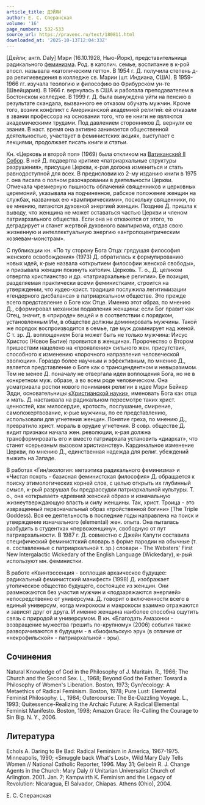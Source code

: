 ```yaml
---
article_title: ДЭЙЛИ
author: Е. С. Сперанская
volume: '16'
page_numbers: 532-533
source_url: https://pravenc.ru/text/180811.html
downloaded_at: '2025-10-13T12:04:33Z'
---
```


[Дейли; англ. Daly] Мэри (16.10.1928, Нью-Йорк), представительница радикального [феминизма](https://pravenc.ru/text/феминизма.html). Род. в католич. семье, воспитание в к-рой впосл. называла «католическим гетто». В 1954 г. Д. получила степень д-ра религиеведения в колледже св. Марии (шт. Индиана, США). В 1959-1966 гг. изучала теологию и философию во Фрибурском ун-те (Швейцария). В 1966 г. вернулась в США и работала преподавателем в Бостонском колледже. В 1999 г. Д. была вынуждена уйти на пенсию в результате скандала, вызванного ее отказом обучать мужчин. Кроме того, возник конфликт с Американской академией религий: ей отказали в звании профессора на основании того, что ее книги не являются академическими трудами. Под давлением сторонников Д. вернули ее звания. В наст. время она активно занимается общественной деятельностью, участвует в феминистских акциях, выступает с лекциями, продолжает писать книги и статьи.

Кн. «Церковь и второй пол» (1969) была откликом на [Ватиканский II Cобор](<https://pravenc.ru/text/Ватиканский II Cобор.html>). В ней Д. подвергла критике «патриархальные структуры разрушения», присущие Церкви, к-рая должна измениться и стать равнодоступной для всех. В предисловии ко 2-му изданию книги в 1975 г. она писала о полном разочаровании в деятельности Церкви. Отмечала чрезмерную пышность облачений священников и церковных церемоний, указывала на подчиненное, рабское положение женщин на службах, названных ею «вампирическими», поскольку священники, по ее мнению, питаются духовной энергией женщин. Позднее Д. пришла к выводу, что женщина не может оставаться частью Церкви и членом патриархального общества. Если она не откажется от этого, то деградирует и станет жертвой духовного вампиризма, отдав свою жизненную и интеллектуальную энергию «антропоцентрическим хозяевам-монстрам».

С публикации кн. «По ту сторону Бога Отца: грядущая философия женского освобождения» (1973) Д. обратилась к формулированию новых идей, к-рые назвала «открытием философии женской свободы», и призывала женщин покинуть католич. Церковь. Т. о., Д. целиком отвергла христианство и др. «патриархальные религии». Ее позиция, разделяемая практически всеми феминистками, строится на утверждении, что иудео-христ. традиция послужила легитимизации «гендерного дисбаланса» в патриархальном обществе. Это прежде всего представление о Боге как Отце. Именно этот образ, по мнению Д., сформировал механизм подавления женщины: если Бог правит как Отец, значит, в «природе» вещей и в соответствии с порядком, установленным Им, в обществе должны доминировать мужчины. Такой же порядок воспроизводится в семье, где муж доминирует над женой. С т. зр. Д. воплощением Бога может быть не только мужчина: Иисус Христос (Новое Бытие) проявится в женщинах. Пророчество о Втором пришествии нацелено на «проявление» сильного жен. присутствия, способного к изменению «порочного направления человеческой эволюции». Гораздо более научным и эффективным, по мнению Д., является представление о Боге как о трансцендентном и невыразимом. Тем не менее Д. поначалу не отвергала идеи воплощения Бога, но не в конкретном муж. образе, а во всем роде человеческом. Она усматривала ростки нового понимания религии в идее Мэри Бейкер Эдди, основательницы [«Христианской науки»](<https://pravenc.ru/text/ Христианской науки .html>), именовать Бога как отца и мать. Д. настаивала на радикальном пересмотре таких христ. ценностей, как милосердие, кротость, послушание, смирение, самопожертвование, к-рые мужчины, по ее представлению, использовали для угнетения женщин. Понятие греха, по мнению Д., превратило христ. мораль в орудие угнетения. В совр. обществе Д. видит признаки начала жен. революции, к-рая должна трансформировать его и вместо патриархата установить «диархат», что станет «серьезным вызовом христианству». Кардинальное изменение Церкви, по мнению Д., единственная надежда для религ. убеждений выжить на Западе.

В работах «Гин/экология: метаэтика радикального феминизма» и «Чистая похоть - базисная феминистская философия» Д. обращается к поиску этимологических корней слов, с целью открыть их глубинный смысл, к-рый разрушал бы предрассудки патриархальной культуры. Т. о., она «открывает» «древний женский образ» и изначальную жизнеутверждающую власть и силу женщины. Так, христ. Троица - это извращенный первоначальный образ «тройственной богини» (The Triple Goddess). Вся ее деятельность в последние годы направлена на поиск и утверждение изначального (elemental) жен. опыта. Она пыталась разбудить в студентках «первоженщину», свободную от пут патриархальности. В 1987 г. Д. совместно с Джейн Капути составила специфический феминистский словарь в форме пародии на обычные (т. е. составленные с патриархальной т. зр.) словари - The Websters' First New Intergalactic Wickedary of the English Language (Wickedary), к-рый используют мн. феминистки.

В работе «Квинтэссенция - воплощая архаическое будущее: радикальный феминистский манифест» (1998) Д. изображает утопическое общество будущего, состоящее из женщин. Они размножаются без участия мужчин и «подзаряжаются энергией» непосредственно от универсума. Д. говорит о включенности всего в единый универсум, когда микрокосм и макрокосм взаимно отражаются и зависят друг от друга. И именно женщина наиболее способна ощутить связь с природой и универсумом. В кн. «Благодать Амазонки - возвращение мужества грешить по-крупному» (2006) события также разворачиваются в будущем - в «биофильскую эру» (в отличие от «некрофильской» - патриархальной - эры).

## Сочинения

Natural Knowledge of God in the Philosophy of J. Maritain. R., 1966; The Church and the Second Sex. L., 1968; Beyond God the Father: Toward a Philosophy of Women's Liberation. Boston, 1973; Gyn/ecology: A Metaethics of Radical Feminism. Boston, 1978; Pure Lust: Elemental Feminist Philosophy. L., 1984; Outercourse: The Be-Dazzling Voyage. L., 1993; Quitessence-Realizing the Archaic Future: A Radical Elemental Feminist Manifesto. Boston, 1998; Amazon Grace: Re-Calling the Courage to Sin Big. N. Y., 2006.

## Литература

Echols A. Daring to Be Bad: Radical Feminism in America, 1967-1975. Minneapolis, 1990; «Smuggle back What's Lost», Wild Mary Daly Tells Women // National Catholic Reporter, 1996. May 31; Gelbein R. J. Change Agents in the Church: Mary Daly // Unitarian Universalist Church of Arlington. 2001. Jan. 7; Kampwirth K. Feminism and the Legacy of Revolution: Nicaragua, El Salvador, Chiapas. Athens (Ohio), 2004.

Е. С. Сперанская
